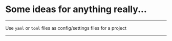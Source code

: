 # Some ideas for anything really...

---

Use `yaml` or `toml` files as config/settings files for a project

---
